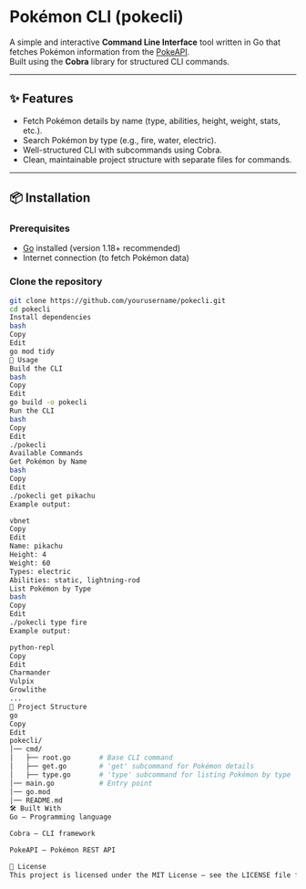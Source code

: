 # Pokémon CLI (pokecli)

A simple and interactive **Command Line Interface** tool written in Go that fetches Pokémon information from the [PokeAPI](https://pokeapi.co/).  
Built using the **Cobra** library for structured CLI commands.

---

## ✨ Features

- Fetch Pokémon details by name (type, abilities, height, weight, stats, etc.).
- Search Pokémon by type (e.g., fire, water, electric).
- Well-structured CLI with subcommands using Cobra.
- Clean, maintainable project structure with separate files for commands.

---

## 📦 Installation

### Prerequisites
- [Go](https://go.dev/doc/install) installed (version 1.18+ recommended)
- Internet connection (to fetch Pokémon data)

### Clone the repository
```bash
git clone https://github.com/yourusername/pokecli.git
cd pokecli
Install dependencies
bash
Copy
Edit
go mod tidy
🚀 Usage
Build the CLI
bash
Copy
Edit
go build -o pokecli
Run the CLI
bash
Copy
Edit
./pokecli
Available Commands
Get Pokémon by Name
bash
Copy
Edit
./pokecli get pikachu
Example output:

vbnet
Copy
Edit
Name: pikachu
Height: 4
Weight: 60
Types: electric
Abilities: static, lightning-rod
List Pokémon by Type
bash
Copy
Edit
./pokecli type fire
Example output:

python-repl
Copy
Edit
Charmander
Vulpix
Growlithe
...
📂 Project Structure
go
Copy
Edit
pokecli/
│── cmd/
│   ├── root.go       # Base CLI command
│   ├── get.go        # 'get' subcommand for Pokémon details
│   ├── type.go       # 'type' subcommand for listing Pokémon by type
│── main.go           # Entry point
│── go.mod
│── README.md
🛠 Built With
Go — Programming language

Cobra — CLI framework

PokeAPI — Pokémon REST API

📜 License
This project is licensed under the MIT License — see the LICENSE file for details.

